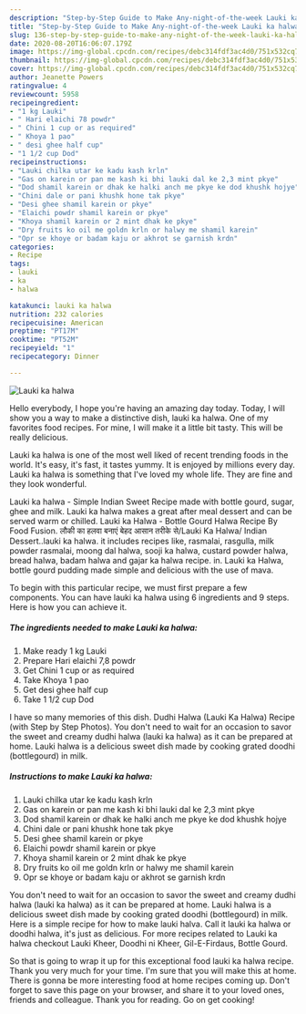 ```yaml
---
description: "Step-by-Step Guide to Make Any-night-of-the-week Lauki ka halwa"
title: "Step-by-Step Guide to Make Any-night-of-the-week Lauki ka halwa"
slug: 136-step-by-step-guide-to-make-any-night-of-the-week-lauki-ka-halwa
date: 2020-08-20T16:06:07.179Z
image: https://img-global.cpcdn.com/recipes/debc314fdf3ac4d0/751x532cq70/lauki-ka-halwa-recipe-main-photo.jpg
thumbnail: https://img-global.cpcdn.com/recipes/debc314fdf3ac4d0/751x532cq70/lauki-ka-halwa-recipe-main-photo.jpg
cover: https://img-global.cpcdn.com/recipes/debc314fdf3ac4d0/751x532cq70/lauki-ka-halwa-recipe-main-photo.jpg
author: Jeanette Powers
ratingvalue: 4
reviewcount: 5958
recipeingredient:
- "1 kg Lauki"
- " Hari elaichi 78 powdr"
- " Chini 1 cup or as required"
- " Khoya 1 pao"
- " desi ghee half cup"
- "1 1/2 cup Dod"
recipeinstructions:
- "Lauki chilka utar ke kadu kash krln"
- "Gas on karein or pan me kash ki bhi lauki dal ke 2,3 mint pkye"
- "Dod shamil karein or dhak ke halki anch me pkye ke dod khushk hojye"
- "Chini dale or pani khushk hone tak pkye"
- "Desi ghee shamil karein or pkye"
- "Elaichi powdr shamil karein or pkye"
- "Khoya shamil karein or 2 mint dhak ke pkye"
- "Dry fruits ko oil me goldn krln or halwy me shamil karein"
- "Opr se khoye or badam kaju or akhrot se garnish krdn"
categories:
- Recipe
tags:
- lauki
- ka
- halwa

katakunci: lauki ka halwa 
nutrition: 232 calories
recipecuisine: American
preptime: "PT17M"
cooktime: "PT52M"
recipeyield: "1"
recipecategory: Dinner

---
```



![Lauki ka halwa](https://img-global.cpcdn.com/recipes/debc314fdf3ac4d0/751x532cq70/lauki-ka-halwa-recipe-main-photo.jpg)

Hello everybody, I hope you're having an amazing day today. Today, I will show you a way to make a distinctive dish, lauki ka halwa. One of my favorites food recipes. For mine, I will make it a little bit tasty. This will be really delicious.

Lauki ka halwa is one of the most well liked of recent trending foods in the world. It's easy, it's fast, it tastes yummy. It is enjoyed by millions every day. Lauki ka halwa is something that I've loved my whole life. They are fine and they look wonderful.

Lauki ka halwa - Simple Indian Sweet Recipe made with bottle gourd, sugar, ghee and milk. Lauki ka halwa makes a great after meal dessert and can be served warm or chilled. Lauki ka Halwa - Bottle Gourd Halwa Recipe By Food Fusion. लौकी का हलवा बनाएं बेहद आसान तरीके से/Lauki Ka Halwa/ Indian Dessert..lauki ka halwa. it includes recipes like, rasmalai, rasgulla, milk powder rasmalai, moong dal halwa, sooji ka halwa, custard powder halwa, bread halwa, badam halwa and gajar ka halwa recipe. in. Lauki ka Halwa, bottle gourd pudding made simple and delicious with the use of mava.


To begin with this particular recipe, we must first prepare a few components. You can have lauki ka halwa using 6 ingredients and 9 steps. Here is how you can achieve it.

<!--inarticleads1-->

##### The ingredients needed to make Lauki ka halwa:

1. Make ready 1 kg Lauki
1. Prepare  Hari elaichi 7,8 powdr
1. Get  Chini 1 cup or as required
1. Take  Khoya 1 pao
1. Get  desi ghee half cup
1. Take 1 1/2 cup Dod


I have so many memories of this dish. Dudhi Halwa (Lauki Ka Halwa) Recipe (with Step by Step Photos). You don&#39;t need to wait for an occasion to savor the sweet and creamy dudhi halwa (lauki ka halwa) as it can be prepared at home. Lauki halwa is a delicious sweet dish made by cooking grated doodhi (bottlegourd) in milk. 

<!--inarticleads2-->

##### Instructions to make Lauki ka halwa:

1. Lauki chilka utar ke kadu kash krln
1. Gas on karein or pan me kash ki bhi lauki dal ke 2,3 mint pkye
1. Dod shamil karein or dhak ke halki anch me pkye ke dod khushk hojye
1. Chini dale or pani khushk hone tak pkye
1. Desi ghee shamil karein or pkye
1. Elaichi powdr shamil karein or pkye
1. Khoya shamil karein or 2 mint dhak ke pkye
1. Dry fruits ko oil me goldn krln or halwy me shamil karein
1. Opr se khoye or badam kaju or akhrot se garnish krdn


You don&#39;t need to wait for an occasion to savor the sweet and creamy dudhi halwa (lauki ka halwa) as it can be prepared at home. Lauki halwa is a delicious sweet dish made by cooking grated doodhi (bottlegourd) in milk. Here is a simple recipe for how to make lauki halva. Call it lauki ka halwa or doodhi halwa, it&#39;s just as delicious. For more recipes related to Lauki ka halwa checkout Lauki Kheer, Doodhi ni Kheer, Gil-E-Firdaus, Bottle Gourd. 

So that is going to wrap it up for this exceptional food lauki ka halwa recipe. Thank you very much for your time. I'm sure that you will make this at home. There is gonna be more interesting food at home recipes coming up. Don't forget to save this page on your browser, and share it to your loved ones, friends and colleague. Thank you for reading. Go on get cooking!
